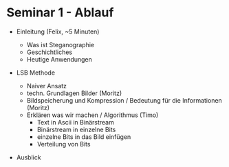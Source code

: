 # Seminar 1 - Ablauf
- Einleitung (Felix, ~5 Minuten)
  - Was ist Steganographie
  - Geschichtliches
  - Heutige Anwendungen

- LSB Methode 
  - Naiver Ansatz
  - techn. Grundlagen Bilder (Moritz)
  - Bildspeicherung und Kompression / Bedeutung für die Informationen (Moritz)
  - Erklären was wir machen / Algorithmus (Timo)
    -  Text in Ascii in Binärstream
    -  Binärstream in einzelne Bits
    -  einzelne Bits in das Bild einfügen
    -  Verteilung von Bits

- Ausblick